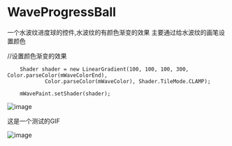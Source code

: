 # WaveProgressBall
一个水波纹进度球的控件,水波纹的有颜色渐变的效果
主要通过给水波纹的画笔设置颜色

 //设置颜色渐变的效果
 
        Shader shader = new LinearGradient(100, 100, 100, 300, Color.parseColor(mWaveColorEnd),
                Color.parseColor(mWaveColor), Shader.TileMode.CLAMP);

        mWavePaint.setShader(shader);


![image](https://github.com/kevin321happy/WaveProgressBall/blob/master/app/gif/%E6%B0%B4%E6%B3%A2%E7%BA%B9%E5%8F%8A%E5%A4%96%E7%8E%AF%E7%9A%84%E6%B8%90%E5%8F%98%E6%95%88%E6%9E%9C.gif)

这是一个测试的GIF

![image](https://github.com/kevin321happy/WaveProgressBall/blob/master/app/gif/test.gif)

